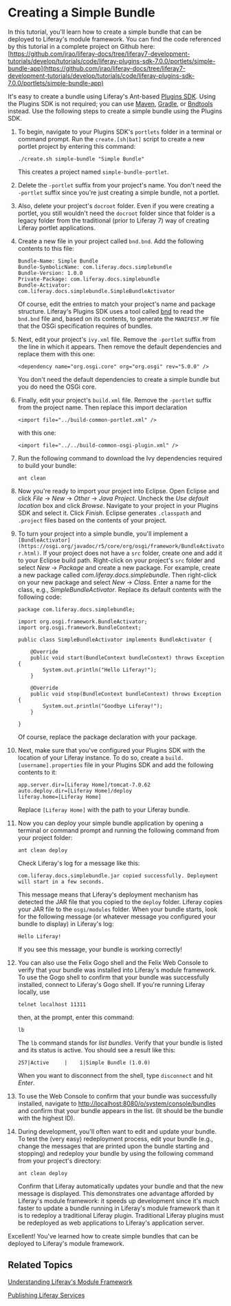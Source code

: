 # Creating a Simple Bundle [](id=creating-a-simple-bundle)

In this tutorial, you'll learn how to create a simple bundle that can be
deployed to Liferay's module framework. You can find the code referenced by this
tutorial in a complete project on Github here:
[https://github.com/jrao/liferay-docs/tree/liferay7-development-tutorials/develop/tutorials/code/liferay-plugins-sdk-7.0.0/portlets/simple-bundle-app](https://github.com/jrao/liferay-docs/tree/liferay7-development-tutorials/develop/tutorials/code/liferay-plugins-sdk-7.0.0/portlets/simple-bundle-app)

It's easy to create a bundle using Liferay's Ant-based [Plugins SDK](http://www.liferay.com/downloads/liferay-portal/available-releases).
Using the Plugins SDK is not required; you can use
[Maven](https://maven.apache.org), [Gradle](https://gradle.org), or
[Bndtools](http://bndtools.org) instead. Use the following steps to create a
simple bundle using the Plugins SDK.

1.  To begin, navigate to your Plugins SDK's `portlets` folder in a terminal or
    command prompt. Run the `create.[sh|bat]` script to create a new portlet
    project by entering this command:

        ./create.sh simple-bundle "Simple Bundle"

    This creates a project named `simple-bundle-portlet`.

2.  Delete the `-portlet` suffix from your project's name. You don't need the
    `-portlet` suffix since you're just creating a simple bundle, not a portlet. 

3.  Also, delete your project's `docroot` folder. Even if you were creating a
    portlet, you still wouldn't need the `docroot` folder since that folder is a
    legacy folder from the traditional (prior to Liferay 7) way of creating
    Liferay portlet applications.

4.  Create a new file in your project called `bnd.bnd`. Add the following
    contents to this file:

        Bundle-Name: Simple Bundle
        Bundle-SymbolicName: com.liferay.docs.simplebundle
        Bundle-Version: 1.0.0
        Private-Package: com.liferay.docs.simplebundle
        Bundle-Activator: com.liferay.docs.simplebundle.SimpleBundleActivator

    Of course, edit the entries to match your project's name and package
    structure. Liferay's Plugins SDK uses a tool called
    [bnd](http://www.aqute.biz/Bnd/Bnd) to read the `bnd.bnd` file and, based on
    its contents, to generate the `MANIFEST.MF` file that the OSGi specification
    requires of bundles.

5.  Next, edit your project's `ivy.xml` file. Remove the `-portlet` suffix from
    the line in which it appears. Then remove the default dependencies and
    replace them with this one:

        <dependency name="org.osgi.core" org="org.osgi" rev="5.0.0" />

    You don't need the default dependencies to create a simple bundle but you do
    need the OSGi core.

6.  Finally, edit your project's `build.xml` file. Remove the `-portlet` suffix
    from the project name. Then replace this import declaration

        <import file="../build-common-portlet.xml" />

    with this one:

        <import file="../../build-common-osgi-plugin.xml" />

7.  Run the following command to download the Ivy dependencies required to build
    your bundle:

        ant clean

8.  Now you're ready to import your project into Eclipse. Open Eclipse and click
    *File* &rarr; *New* &rarr; *Other* &rarr; *Java Project*. Uncheck the *Use
    default location* box and click *Browse*. Navigate to your project in your
    Plugins SDK and select it. Click *Finish*. Eclipse generates `.classpath`
    and `.project` files based on the contents of your project.

9.  To turn your project into a simple bundle, you'll implement a
    `[BundleActivator](https://osgi.org/javadoc/r5/core/org/osgi/framework/BundleActivator.html)`.
    If your project does not have a `src` folder, create one and add it to your
    Eclipse build path. Right-click on your project's `src` folder and select
    *New* &rarr; *Package* and create a new package. For example, create a new
    package called *com.liferay.docs.simplebundle*. Then right-click on your new
    package and select *New* &rarr; *Class*. Enter a name for the class, e.g.,
    *SimpleBundleActivator*. Replace its default contents with the following
    code:

        package com.liferay.docs.simplebundle;

        import org.osgi.framework.BundleActivator;
        import org.osgi.framework.BundleContext;

        public class SimpleBundleActivator implements BundleActivator {

            @Override
            public void start(BundleContext bundleContext) throws Exception {
                System.out.println("Hello Liferay!");
            }

            @Override
            public void stop(BundleContext bundleContext) throws Exception {
                System.out.println("Goodbye Liferay!");
            }

        }

    Of course, replace the package declaration with your package.

10. Next, make sure that you've configured your Plugins SDK with the location of
    your Liferay instance. To do so, create a `build.[username].properties` file
    in your Plugins SDK and add the following contents to it:

        app.server.dir=[Liferay Home]/tomcat-7.0.62
        auto.deploy.dir=[Liferay Home]/deploy
        liferay.home=[Liferay Home]

    Replace `[Liferay Home]` with the path to your Liferay bundle.

11. Now you can deploy your simple bundle application by opening a terminal or
    command prompt and running the following command from your project folder:

        ant clean deploy

    Check Liferay's log for a message like this:

        com.liferay.docs.simplebundle.jar copied successfully. Deployment will start in a few seconds.

    This message means that Liferay's deployment mechanism has detected the JAR
    file that you copied to the `deploy` folder. Liferay copies your JAR file to
    the `osgi/modules` folder. When your bundle starts, look for the following
    message (or whatever message you configured your bundle to display) in
    Liferay's log:

        Hello Liferay!

    If you see this message, your bundle is working correctly!

12. You can also use the Felix Gogo shell and the Felix Web Console to verify
    that your bundle was installed into Liferay's module framework. To use the
    Gogo shell to confirm that your bundle was successfully installed, connect
    to Liferay's Gogo shell. If you're running Liferay locally, use

        telnet localhost 11311

    then, at the prompt, enter this command:

        lb

    The `lb` command stands for *list bundles*. Verify that your bundle is
    listed and its status is active. You should see a result like this:

        257|Active     |    1|Simple Bundle (1.0.0)

    When you want to disconnect from the shell, type `disconnect` and hit
    *Enter*. 

13. To use the Web Console to confirm that your bundle was successfully
    installed, navigate to
    [http://localhost:8080/o/system/console/bundles](http://localhost:8080/o/system/console/bundles)
    and confirm that your bundle appears in the list. (It should be the bundle
    with the highest ID).

14. During development, you'll often want to edit and update your bundle. To
    test the (very easy) redeployment process, edit your bundle (e.g., change
    the messages that are printed upon the bundle starting and stopping) and
    redeploy your bundle by using the following command from your project's
    directory:

        ant clean deploy

    Confirm that Liferay automatically updates your bundle and that the new
    message is displayed. This demonstrates one advantage afforded by Liferay's
    module framework: it speeds up development since it's much faster to update
    a bundle running in Liferay's module framework than it is to redeploy a
    traditional Liferay plugin. Traditional Liferay plugins must be redeployed
    as web applications to Liferay's application server.

Excellent! You've learned how to create simple bundles that can be deployed to
Liferay's module framework.

## Related Topics [](id=related-topics)

[Understanding Liferay's Module Framework](/develop/tutorials/-/knowledge_base/7-0/understanding-liferays-module-framework)

[Publishing Liferay Services](/develop/tutorials/-/knowledge_base/7-0/publishing-liferay-services)
